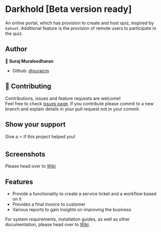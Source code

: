 # Darkhold [Beta version ready]

An online portal, which has provision to create and host quiz, inspired by `kahoot`. Additional feature is the provision of remote users to participate in the quiz.


## Author

👤 **Suraj Muraleedharan**

* Github: [@surajcm](https://github.com/surajcm)

## 🤝 Contributing

Contributions, issues and feature requests are welcome!<br />Feel free to check [issues page](https://github.com/surajcm/darkhold/issues).
If you contribute please commit to a new branch and explain details in your pull request not in your commit.

## Show your support

Give a ⭐️ if this project helped you!

## Screenshots
Please head over to [Wiki](https://github.com/surajcm/darkhold/wiki/Screenshots)

## Features
* Provide a functionality to create a service ticket and a workflow based on it
* Provides a final invoice to customer
* Various reports to gain insights on improving the business

For system requirements, installation guides, as well as other documentation, please head over to [Wiki](https://github.com/surajcm/darkhold/wiki).
